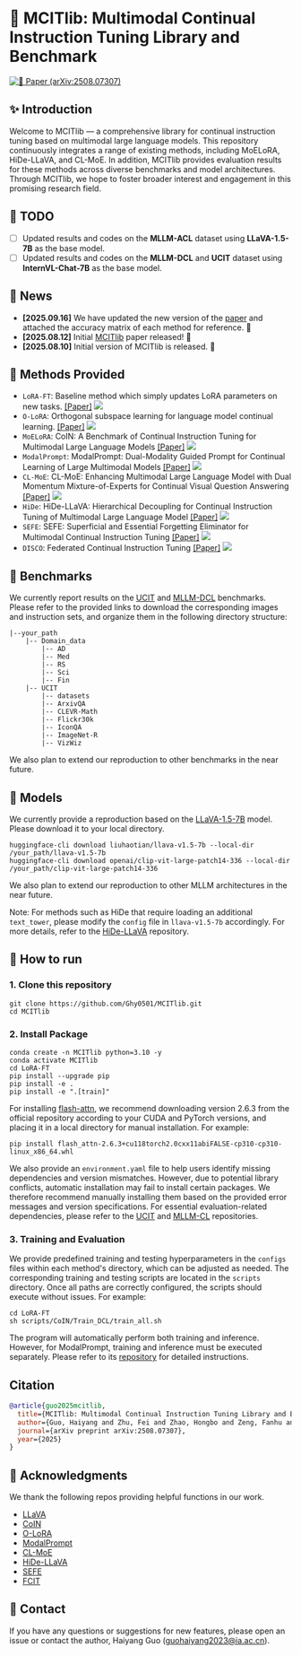 # 🌅 MCITlib: Multimodal Continual Instruction Tuning Library and Benchmark

[![📑 Paper (arXiv:2508.07307)](https://img.shields.io/badge/arXiv-2508.07307-b31b1b.svg?logo=arXiv)](https://arxiv.org/pdf/2508.07307)

## ✨ Introduction

Welcome to MCITlib — a comprehensive library for continual instruction tuning based on multimodal large language models. This repository continuously integrates a range of existing methods, including MoELoRA, HiDe-LLaVA, and CL-MoE. In addition, MCITlib provides evaluation results for these methods across diverse benchmarks and model architectures. Through MCITlib, we hope to foster broader interest and engagement in this promising research field.

## 📆 TODO

- [ ] Updated results and codes on the **MLLM-ACL** dataset using **LLaVA-1.5-7B** as the base model.
- [ ] Updated results and codes on the **MLLM-DCL** and **UCIT** dataset using **InternVL-Chat-7B** as the base model.

## 📰 News

- **[2025.09.16]** We have updated the new version of the [paper](https://arxiv.org/pdf/2508.07307) and attached the accuracy matrix of each method for reference. :tada:
- **[2025.08.12]** Initial [MCITlib](https://arxiv.org/pdf/2508.07307) paper released! :tada:
- **[2025.08.10]** Initial version of MCITlib is released. :tada:

## 🥇 Methods Provided
- `LoRA-FT`: Baseline method which simply updates LoRA parameters on new tasks. [[Paper]](https://arxiv.org/pdf/2106.09685v1/1000) ![](https://img.shields.io/badge/ICLR-2022-blue)
- `O-LoRA`: Orthogonal subspace learning for language model continual learning. [[Paper]](https://arxiv.org/pdf/2310.14152) ![](https://img.shields.io/badge/EMNLP_findings-2023-blue)
- `MoELoRA`: CoIN: A Benchmark of Continual Instruction Tuning for Multimodal Large Language Models [[Paper]](https://proceedings.neurips.cc/paper_files/paper/2024/file/6a45500d9eda640deed90d8a62742be5-Paper-Datasets_and_Benchmarks_Track.pdf) ![](https://img.shields.io/badge/NeurIPS-2024-blue)
- `ModalPrompt`: ModalPrompt: Dual-Modality Guided Prompt for Continual Learning of Large Multimodal Models [[Paper]](https://arxiv.org/pdf/2410.05849) ![](https://img.shields.io/badge/arXiv-2024.10-red)
- `CL-MoE`: CL-MoE: Enhancing Multimodal Large Language Model with Dual Momentum Mixture-of-Experts for Continual Visual Question Answering [[Paper]](https://arxiv.org/pdf/2503.00413?) ![](https://img.shields.io/badge/CVPR-2025-blue)
- `HiDe`: HiDe-LLaVA: Hierarchical Decoupling for Continual Instruction Tuning of Multimodal Large Language Model [[Paper]](https://arxiv.org/pdf/2503.12941?) ![](https://img.shields.io/badge/ACL-2025-blue)
- `SEFE`: SEFE: Superficial and Essential Forgetting Eliminator for Multimodal Continual Instruction Tuning [[Paper]](https://arxiv.org/pdf/2505.02486?) ![](https://img.shields.io/badge/ICML-2025-blue)
- `DISCO`: Federated Continual Instruction Tuning [[Paper]](https://arxiv.org/pdf/2503.12897) ![](https://img.shields.io/badge/ICCV-2025-blue)

## 🏦 Benchmarks

We currently report results on the [UCIT](https://github.com/Ghy0501/HiDe-LLaVA) and [MLLM-DCL](https://github.com/bjzhb666/MLLM-CL) benchmarks. Please refer to the provided links to download the corresponding images and instruction sets, and organize them in the following directory structure:
```
|--your_path
    |-- Domain_data
        |-- AD
        |-- Med
        |-- RS
        |-- Sci
        |-- Fin
    |-- UCIT
        |-- datasets
        |-- ArxivQA
        |-- CLEVR-Math
        |-- Flickr30k
        |-- IconQA
        |-- ImageNet-R
        |-- VizWiz
```
We also plan to extend our reproduction to other benchmarks in the near future.

## 🎨 Models

We currently provide a reproduction based on the [LLaVA-1.5-7B](https://arxiv.org/pdf/2310.03744) model. Please download it to your local directory.
```
huggingface-cli download liuhaotian/llava-v1.5-7b --local-dir /your_path/llava-v1.5-7b
huggingface-cli download openai/clip-vit-large-patch14-336 --local-dir /your_path/clip-vit-large-patch14-336
```
We also plan to extend our reproduction to other MLLM architectures in the near future.

Note: For methods such as HiDe that require loading an additional `text_tower`, please modify the `config` file in `llava-v1.5-7b` accordingly. For more details, refer to the [HiDe-LLaVA](https://github.com/Ghy0501/HiDe-LLaVA) repository.


## 🏃 How to run
### 1. Clone this repository
```
git clone https://github.com/Ghy0501/MCITlib.git
cd MCITlib
```
### 2. Install Package
```
conda create -n MCITlib python=3.10 -y
conda activate MCITlib
cd LoRA-FT
pip install --upgrade pip
pip install -e .
pip install -e ".[train]"
```
For installing [flash-attn](https://github.com/Dao-AILab/flash-attention/releases), we recommend downloading version 2.6.3 from the official repository according to your CUDA and PyTorch versions, and placing it in a local directory for manual installation. For example:
```
pip install flash_attn-2.6.3+cu118torch2.0cxx11abiFALSE-cp310-cp310-linux_x86_64.whl
```
We also provide an `environment.yaml` file to help users identify missing dependencies and version mismatches. However, due to potential library conflicts, automatic installation may fail to install certain packages. We therefore recommend manually installing them based on the provided error messages and version specifications. For essential evaluation-related dependencies, please refer to the [UCIT](https://github.com/Ghy0501/HiDe-LLaVA) and [MLLM-CL](https://github.com/bjzhb666/MLLM-CL) repositories.

### 3. Training and Evaluation

We provide predefined training and testing hyperparameters in the `configs` files within each method's directory, which can be adjusted as needed. The corresponding training and testing scripts are located in the `scripts` directory. Once all paths are correctly configured, the scripts should execute without issues. For example:
```
cd LoRA-FT
sh scripts/CoIN/Train_DCL/train_all.sh
```
The program will automatically perform both training and inference. However, for ModalPrompt, training and inference must be executed separately. Please refer to its [repository](https://github.com/AuroraZengfh/ModalPrompt) for detailed instructions.

## Citation

```bibtex
@article{guo2025mcitlib,
  title={MCITlib: Multimodal Continual Instruction Tuning Library and Benchmark},
  author={Guo, Haiyang and Zhu, Fei and Zhao, Hongbo and Zeng, Fanhu and Liu, Wenzhuo and Ma, Shijie and Wang, Da-Han and Zhang, Xu-Yao},
  journal={arXiv preprint arXiv:2508.07307},
  year={2025}
}
```

## 🤝 Acknowledgments

We thank the following repos providing helpful functions in our work.
- [LLaVA](https://github.com/haotian-liu/LLaVA)
- [CoIN](https://github.com/zackschen/CoIN)
- [O-LoRA](https://github.com/cmnfriend/O-LoRA)
- [ModalPrompt](https://github.com/AuroraZengfh/ModalPrompt)
- [CL-MoE](https://github.com/ECNU-ICALK/CL-MoE)
- [HiDe-LLaVA](https://github.com/Ghy0501/HiDe-LLaVA)
- [SEFE](https://github.com/jinpeng0528/SEFE)
- [FCIT](https://github.com/Ghy0501/FCIT)

## 🙂 Contact

If you have any questions or suggestions for new features, please open an issue or contact the author, Haiyang Guo (guohaiyang2023@ia.ac.cn).

